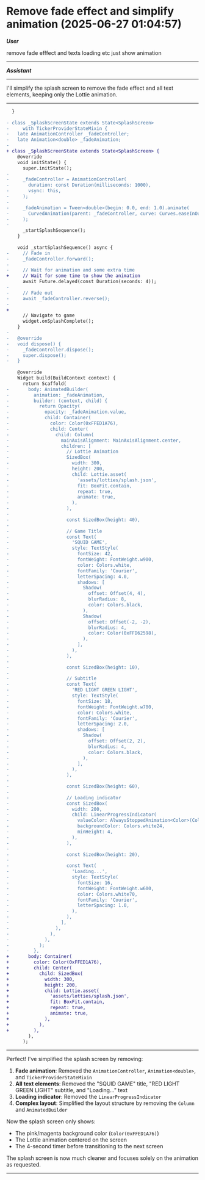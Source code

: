 <!-- Generated by SpecStory -->

# Remove fade effect and simplify animation (2025-06-27 01:04:57)

_**User**_

remove fade efffect and texts loading etc just show animation

---

_**Assistant**_



---

I'll simplify the splash screen to remove the fade effect and all text elements, keeping only the Lottie animation.

---

```diff
  }
  
- class _SplashScreenState extends State<SplashScreen>
-     with TickerProviderStateMixin {
-   late AnimationController _fadeController;
-   late Animation<double> _fadeAnimation;
- 
+ class _SplashScreenState extends State<SplashScreen> {
    @override
    void initState() {
      super.initState();
- 
-     _fadeController = AnimationController(
-       duration: const Duration(milliseconds: 1000),
-       vsync: this,
-     );
- 
-     _fadeAnimation = Tween<double>(begin: 0.0, end: 1.0).animate(
-       CurvedAnimation(parent: _fadeController, curve: Curves.easeInOut),
-     );
- 
      _startSplashSequence();
    }
  
    void _startSplashSequence() async {
-     // Fade in
-     _fadeController.forward();
- 
-     // Wait for animation and some extra time
+     // Wait for some time to show the animation
      await Future.delayed(const Duration(seconds: 4));
- 
-     // Fade out
-     await _fadeController.reverse();
- 
+     
      // Navigate to game
      widget.onSplashComplete();
    }
- 
-   @override
-   void dispose() {
-     _fadeController.dispose();
-     super.dispose();
-   }
  
    @override
    Widget build(BuildContext context) {
      return Scaffold(
-       body: AnimatedBuilder(
-         animation: _fadeAnimation,
-         builder: (context, child) {
-           return Opacity(
-             opacity: _fadeAnimation.value,
-             child: Container(
-               color: Color(0xFFED1A76),
-               child: Center(
-                 child: Column(
-                   mainAxisAlignment: MainAxisAlignment.center,
-                   children: [
-                     // Lottie Animation
-                     SizedBox(
-                       width: 300,
-                       height: 200,
-                       child: Lottie.asset(
-                         'assets/lotties/splash.json',
-                         fit: BoxFit.contain,
-                         repeat: true,
-                         animate: true,
-                       ),
-                     ),
- 
-                     const SizedBox(height: 40),
- 
-                     // Game Title
-                     const Text(
-                       'SQUID GAME',
-                       style: TextStyle(
-                         fontSize: 42,
-                         fontWeight: FontWeight.w900,
-                         color: Colors.white,
-                         fontFamily: 'Courier',
-                         letterSpacing: 4.0,
-                         shadows: [
-                           Shadow(
-                             offset: Offset(4, 4),
-                             blurRadius: 8,
-                             color: Colors.black,
-                           ),
-                           Shadow(
-                             offset: Offset(-2, -2),
-                             blurRadius: 4,
-                             color: Color(0xFFD62598),
-                           ),
-                         ],
-                       ),
-                     ),
- 
-                     const SizedBox(height: 10),
- 
-                     // Subtitle
-                     const Text(
-                       'RED LIGHT GREEN LIGHT',
-                       style: TextStyle(
-                         fontSize: 18,
-                         fontWeight: FontWeight.w700,
-                         color: Colors.white,
-                         fontFamily: 'Courier',
-                         letterSpacing: 2.0,
-                         shadows: [
-                           Shadow(
-                             offset: Offset(2, 2),
-                             blurRadius: 4,
-                             color: Colors.black,
-                           ),
-                         ],
-                       ),
-                     ),
- 
-                     const SizedBox(height: 60),
- 
-                     // Loading indicator
-                     const SizedBox(
-                       width: 200,
-                       child: LinearProgressIndicator(
-                         valueColor: AlwaysStoppedAnimation<Color>(Colors.white),
-                         backgroundColor: Colors.white24,
-                         minHeight: 4,
-                       ),
-                     ),
- 
-                     const SizedBox(height: 20),
- 
-                     const Text(
-                       'Loading...',
-                       style: TextStyle(
-                         fontSize: 16,
-                         fontWeight: FontWeight.w600,
-                         color: Colors.white70,
-                         fontFamily: 'Courier',
-                         letterSpacing: 1.0,
-                       ),
-                     ),
-                   ],
-                 ),
-               ),
-             ),
-           );
-         },
+       body: Container(
+         color: Color(0xFFED1A76),
+         child: Center(
+           child: SizedBox(
+             width: 300,
+             height: 200,
+             child: Lottie.asset(
+               'assets/lotties/splash.json',
+               fit: BoxFit.contain,
+               repeat: true,
+               animate: true,
+             ),
+           ),
+         ),
        ),
      );
```

---

Perfect! I've simplified the splash screen by removing:

1. **Fade animation**: Removed the `AnimationController`, `Animation<double>`, and `TickerProviderStateMixin`
2. **All text elements**: Removed the "SQUID GAME" title, "RED LIGHT GREEN LIGHT" subtitle, and "Loading..." text
3. **Loading indicator**: Removed the `LinearProgressIndicator`
4. **Complex layout**: Simplified the layout structure by removing the `Column` and `AnimatedBuilder`

Now the splash screen only shows:
- The pink/magenta background color (`Color(0xFFED1A76)`)
- The Lottie animation centered on the screen
- The 4-second timer before transitioning to the next screen

The splash screen is now much cleaner and focuses solely on the animation as requested.

---

